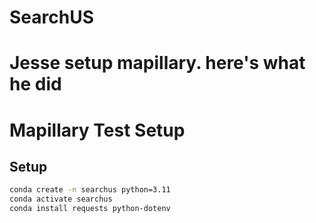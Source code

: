# SearchUS

# Jesse setup mapillary. here's what he did

# Mapillary Test Setup

## Setup
```bash
conda create -n searchus python=3.11
conda activate searchus
conda install requests python-dotenv
```
